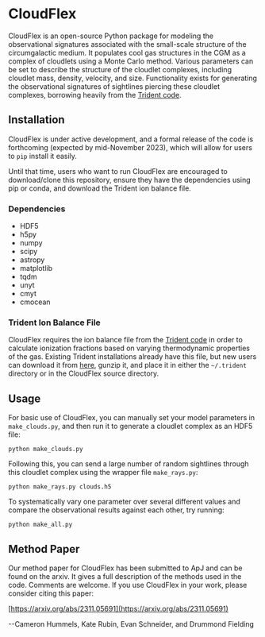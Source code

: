 # CloudFlex

CloudFlex is an open-source Python package for modeling the observational
signatures associated with the small-scale structure of the circumgalactic medium.
It populates cool gas structures in the CGM as a complex of cloudlets using
a Monte Carlo method.  Various parameters can be set to describe the
structure of the cloudlet complexes, including cloudlet mass, density, velocity,
and size.  Functionality exists for generating the observational signatures
of sightlines piercing these cloudlet complexes, borrowing heavily from the
[Trident code](https://github.com/trident-project/trident).

## Installation

CloudFlex is under active development, and a formal release of the code is forthcoming
(expected by mid-November 2023), which will allow for users to `pip` install it easily.

Until that time, users who want to run CloudFlex are encouraged to download/clone
this repository, ensure they have the dependencies using pip or conda, and download
the Trident ion balance file.

### Dependencies

 * HDF5
 * h5py
 * numpy
 * scipy
 * astropy
 * matplotlib
 * tqdm
 * unyt
 * cmyt
 * cmocean

### Trident Ion Balance File

CloudFlex requires the ion balance file from the
[Trident code](https://github.com/trident-project/trident) in order to calculate
ionization fractions based on varying thermodynamic properties of the gas.  Existing
Trident installations already have this file, but new users can download it from
[here](http://trident-project.org/data/ion_table/hm2012_hr.h5.gz), gunzip it, and
place it in either the `~/.trident` directory or in the CloudFlex source directory.

## Usage

For basic use of CloudFlex, you can manually set your model parameters in
`make_clouds.py`, and then run it to generate a cloudlet complex as an HDF5 file:

```
python make_clouds.py
```

Following this, you can send a large number of random sightlines through this cloudlet
complex using the wrapper file `make_rays.py`:

```
python make_rays.py clouds.h5
```

To systematically vary one parameter over several different values and compare the
observational results against each other, try running:

```
python make_all.py
```

## Method Paper

Our method paper for CloudFlex has been submitted to ApJ and can be found on the arxiv.
It gives a full description of the methods used in the code.  Comments are welcome.
If you use CloudFlex in your work, please consider citing this paper:

[https://arxiv.org/abs/2311.05691](https://arxiv.org/abs/2311.05691)

--Cameron Hummels, Kate Rubin, Evan Schneider, and Drummond Fielding
